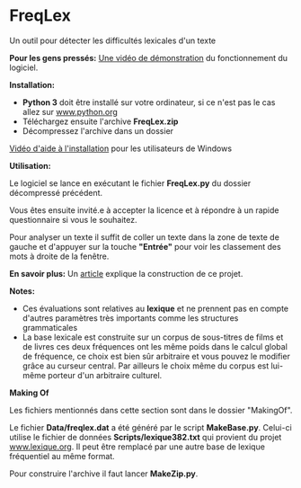 # FreqLex
Un outil pour détecter les difficultés lexicales d'un texte

**Pour les gens pressés:** [Une vidéo de démonstration](https://youtu.be/rDy-XkEWeew "Démo Toutube") du fonctionnement du logiciel.


**Installation:**

* **Python 3** doit être installé sur votre ordinateur, si ce n'est pas le cas allez sur www.python.org
* Téléchargez ensuite l'archive **FreqLex.zip**
* Décompressez l'archive dans un dossier

[Vidéo d'aide à l'installation](https://youtu.be/P6CPuhJS5vk "Vidéo d'aide sur Youtube") pour les utilisateurs de Windows

**Utilisation:**

Le logiciel se lance en exécutant le fichier **FreqLex.py** du dossier décompressé précédent. 

Vous êtes ensuite invité.e à accepter la licence et à répondre à un rapide questionnaire si vous le souhaitez.

Pour analyser un texte il suffit de coller un texte dans la zone de texte de gauche et d'appuyer sur la touche **"Entrée"** pour voir les classement des mots à droite de la fenêtre.

**En savoir plus:** Un [article](https://www.researchgate.net/publication/333718295_FreqLex_un_outil_pour_evaluer_les_difficultes_lexicales_d%27un_texte "Article sur Research Gate") explique la construction de ce projet.

**Notes:**

* Ces évaluations sont relatives au **lexique** et ne prennent pas en compte d'autres paramètres très importants comme les structures grammaticales
* La base lexicale est construite sur un corpus de sous-titres de films et de livres ces deux fréquences ont les même poids dans le calcul global de fréquence, ce choix est bien sûr arbitraire et vous pouvez le modifier grâce au curseur central. Par ailleurs le choix même du corpus est lui-même porteur d'un arbitraire culturel.

**Making Of**

Les fichiers mentionnés dans cette section sont dans le dossier "MakingOf". 

Le fichier **Data/freqlex.dat** a été généré par le script **MakeBase.py**. Celui-ci utilise le fichier de données **Scripts/lexique382.txt** qui provient du projet www.lexique.org. Il peut être remplacé par une autre base de lexique fréquentiel au même format. 

Pour construire l'archive il faut lancer **MakeZip.py**.


